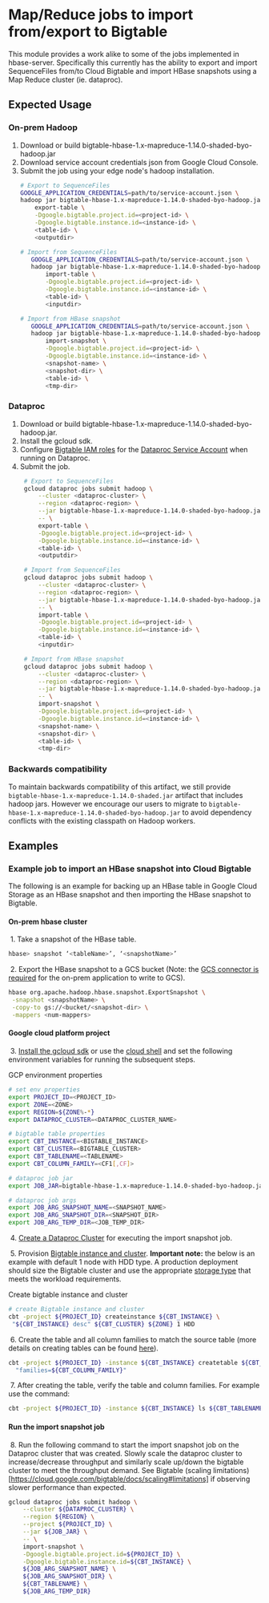 # Map/Reduce jobs to import from/export to Bigtable

This module provides a work alike to some of the jobs implemented in hbase-server.
Specifically this currently has the ability to export and import SequenceFiles
from/to Cloud Bigtable and import HBase snapshots using a Map Reduce cluster (ie. dataproc).

## Expected Usage 

[//]: # ({x-version-update-start:bigtable-hbase-1x-parent:released})
### On-prem Hadoop

1. Download or build bigtable-hbase-1.x-mapreduce-1.14.0-shaded-byo-hadoop.jar
2. Download service account credentials json from Google Cloud Console.
3. Submit the job using your edge node's hadoop installation. 
   ```bash
   # Export to SequenceFiles
   GOOGLE_APPLICATION_CREDENTIALS=path/to/service-account.json \
   hadoop jar bigtable-hbase-1.x-mapreduce-1.14.0-shaded-byo-hadoop.jar \
       export-table \
       -Dgoogle.bigtable.project.id=<project-id> \
       -Dgoogle.bigtable.instance.id=<instance-id> \
       <table-id> \
       <outputdir>
   
   # Import from SequenceFiles
      GOOGLE_APPLICATION_CREDENTIALS=path/to/service-account.json \
      hadoop jar bigtable-hbase-1.x-mapreduce-1.14.0-shaded-byo-hadoop.jar \
          import-table \
          -Dgoogle.bigtable.project.id=<project-id> \
          -Dgoogle.bigtable.instance.id=<instance-id> \
          <table-id> \
          <inputdir>
   
   # Import from HBase snapshot
      GOOGLE_APPLICATION_CREDENTIALS=path/to/service-account.json \
      hadoop jar bigtable-hbase-1.x-mapreduce-1.14.0-shaded-byo-hadoop.jar \
          import-snapshot \
          -Dgoogle.bigtable.project.id=<project-id> \
          -Dgoogle.bigtable.instance.id=<instance-id> \
          <snapshot-name> \
          <snapshot-dir> \
          <table-id> \
          <tmp-dir>
   ```


### Dataproc

1. Download or build bigtable-hbase-1.x-mapreduce-1.14.0-shaded-byo-hadoop.jar.
2. Install the gcloud sdk.
3. Configure [Bigtable IAM roles](https://cloud.google.com/bigtable/docs/access-control#roles) 
    for the [Dataproc Service Account](https://cloud.google.com/dataproc/docs/concepts/configuring-clusters/service-accounts#what_are_service_accounts) 
    when running on Dataproc.
4. Submit the job. 
   ```bash
    # Export to SequenceFiles
    gcloud dataproc jobs submit hadoop \
        --cluster <dataproc-cluster> \
        --region <dataproc-region> \
        --jar bigtable-hbase-1.x-mapreduce-1.14.0-shaded-byo-hadoop.jar \
        -- \
        export-table \
        -Dgoogle.bigtable.project.id=<project-id> \
        -Dgoogle.bigtable.instance.id=<instance-id> \
        <table-id> \
        <outputdir>
   
    # Import from SequenceFiles
    gcloud dataproc jobs submit hadoop \
        --cluster <dataproc-cluster> \
        --region <dataproc-region> \
        --jar bigtable-hbase-1.x-mapreduce-1.14.0-shaded-byo-hadoop.jar \
        -- \
        import-table \
        -Dgoogle.bigtable.project.id=<project-id> \
        -Dgoogle.bigtable.instance.id=<instance-id> \
        <table-id> \
        <inputdir>
   
    # Import from HBase snapshot
    gcloud dataproc jobs submit hadoop \
        --cluster <dataproc-cluster> \
        --region <dataproc-region> \
        --jar bigtable-hbase-1.x-mapreduce-1.14.0-shaded-byo-hadoop.jar \
        -- \
        import-snapshot \
        -Dgoogle.bigtable.project.id=<project-id> \
        -Dgoogle.bigtable.instance.id=<instance-id> \
        <snapshot-name> \
        <snapshot-dir> \
        <table-id> \
        <tmp-dir>   
   ```

### Backwards compatibility

To maintain backwards compatibility of this artifact, we still provide
`bigtable-hbase-1.x-mapreduce-1.14.0-shaded.jar` artifact that includes
hadoop jars. However we encourage our users to migrate to 
`bigtable-hbase-1.x-mapreduce-1.14.0-shaded-byo-hadoop.jar` to avoid dependency
conflicts with the existing classpath on Hadoop workers.

## Examples
### Example job to import an HBase snapshot into Cloud Bigtable

The following is an example for backing up an HBase table in Google Cloud Storage 
as an HBase snapshot and then importing the HBase snapshot to Bigtable.

#### On-prem hbase cluster
&nbsp;1. Take a snapshot of the HBase table.
```bash
hbase> snapshot ‘<tableName>’, ‘<snapshotName>’
```

&nbsp;2. Export the HBase snapshot to a GCS bucket (Note: the [GCS connector is required](https://cloud.google.com/dataproc/docs/concepts/connectors/install-storage-connector)
for the on-prem application to write to GCS).
```bash
hbase org.apache.hadoop.hbase.snapshot.ExportSnapshot \
 -snapshot <snapshotName> \
 -copy-to gs://<bucket/<snapshot-dir> \
 -mappers <num-mappers>
```

#### Google cloud platform project

&nbsp;3. [Install the gcloud sdk](https://cloud.google.com/sdk/docs/install) or use the [cloud shell](https://cloud.google.com/shell/docs/running-gcloud-commands) and set the following 
environment variables for running the subsequent steps.

GCP environment properties 
```bash
# set env properties
export PROJECT_ID=<PROJECT_ID>
export ZONE=<ZONE>
export REGION=${ZONE%-*}
export DATAPROC_CLUSTER=<DATAPROC_CLUSTER_NAME>

# bigtable table properties
export CBT_INSTANCE=<BIGTABLE_INSTANCE>
export CBT_CLUSTER=<BIGTABLE_CLUSTER>
export CBT_TABLENAME=<TABLENAME>
export CBT_COLUMN_FAMILY=<CF1[,CF]>

# dataproc job jar
export JOB_JAR=bigtable-hbase-1.x-mapreduce-1.14.0-shaded-byo-hadoop.jar

# dataproc job args
export JOB_ARG_SNAPSHOT_NAME=<SNAPSHOT_NAME>
export JOB_ARG_SNAPSHOT_DIR=<SNAPSHOT_DIR>
export JOB_ARG_TEMP_DIR=<JOB_TEMP_DIR>
```

&nbsp;4. [Create a Dataproc Cluster](https://cloud.google.com/dataproc/docs/guides/create-cluster) for executing the import snapshot job.

&nbsp;5. Provision [Bigtable instance and cluster](https://cloud.google.com/bigtable/docs/instances-clusters-nodes). **Important note:** the below is an example with
default 1 node with HDD type. A production deployment should size the Bigtable
cluster and use the appropriate [storage type](https://cloud.google.com/bigtable/docs/choosing-ssd-hdd) that meets the workload requirements.

Create bigtable instance and cluster

```bash
# create Bigtable instance and cluster
cbt -project ${PROJECT_ID} createinstance ${CBT_INSTANCE} \
 "${CBT_INSTANCE} desc" ${CBT_CLUSTER} ${ZONE} 1 HDD 
```

&nbsp;6. Create the table and all column families to match the source table (more 
details on creating tables can be found [here](https://cloud.google.com/bigtable/docs/cbt-reference#create_a_table)).

```bash
cbt -project ${PROJECT_ID} -instance ${CBT_INSTANCE} createtable ${CBT_TABLENAME} \
  "families=${CBT_COLUMN_FAMILY}"
```

&nbsp;7. After creating the table, verify the table and column families. For example use
the command:

```bash
cbt -project ${PROJECT_ID} -instance ${CBT_INSTANCE} ls ${CBT_TABLENAME}
```

#### Run the import snapshot job

&nbsp;8. Run the following command to start the import snapshot job on the Dataproc cluster
that was created. Slowly scale the dataproc cluster to increase/decrease throughput 
and similarly scale up/down the bigtable cluster to meet the throughput demand. See 
Bigtable (scaling limitations)[https://cloud.google.com/bigtable/docs/scaling#limitations] if observing slower performance than expected.

```bash
gcloud dataproc jobs submit hadoop \
    --cluster ${DATAPROC_CLUSTER} \
    --region ${REGION} \
    --project ${PROJECT_ID} \
    --jar ${JOB_JAR} \
    -- \
    import-snapshot \
    -Dgoogle.bigtable.project.id=${PROJECT_ID} \
    -Dgoogle.bigtable.instance.id=${CBT_INSTANCE} \
    ${JOB_ARG_SNAPSHOT_NAME} \
    ${JOB_ARG_SNAPSHOT_DIR} \
    ${CBT_TABLENAME} \
    ${JOB_ARG_TEMP_DIR}
```


[//]: # ({x-version-update-end})
